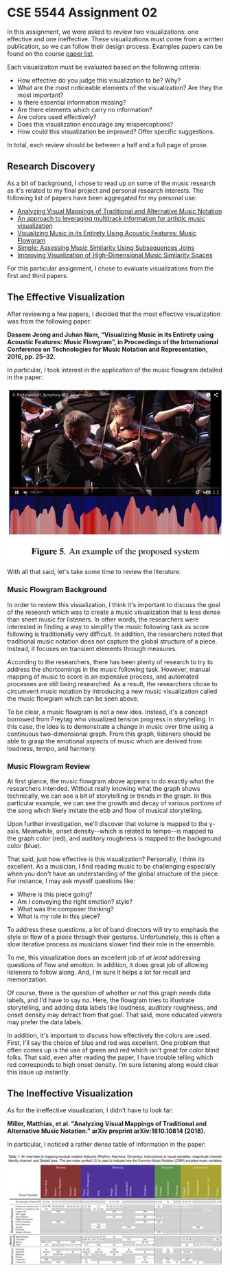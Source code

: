 # CSE 5544 Assignment 02

In this assignment, we were asked to review two visualizations: one effective
and one ineffective. These visualizations must come from a written publication,
so we can follow their design process. Examples papers can be found on the
course [paper list][1].

Each visualization must be evaluated based on the following criteria:

- How effective do you judge this visualization to be? Why?
- What are the most noticeable elements of the visualization? Are they the most important?
- Is there essential information missing?
- Are there elements which carry no information?
- Are colors used effectively?
- Does this visualization encourage any misperceptions?
- How could this visualization be improved? Offer specific suggestions.

In total, each review should be between a half and a full page of prose.

## Research Discovery

As a bit of background, I chose to read up on some of the music research as
it's related to my final project and personal research interests. The following
list of papers have been aggregated for my personal use:

- [Analyzing Visual Mappings of Traditional and Alternative Music Notation][2]
- [An approach to leveraging multitrack information for artistic music visualization][3]
- [Visualizing Music in its Entirety Using Acoustic Features: Music Flowgram][4]
- [Simple: Assessing Music Similarity Using Subsequences Joins][5]
- [Improving Visualization of High-Dimensional Music Similarity Spaces][6]

For this particular assignment, I chose to evaluate visualizations from the first
and third papers.

## The Effective Visualization

After reviewing a few papers, I decided that the most effective visualization was from
the following paper:

**Dasaem Jeong and Juhan Nam, “Visualizing Music in its Entirety using Acoustic Features: 
Music Flowgram”, in Proceedings of the International Conference on Technologies for Music 
Notation and Representation, 2016, pp. 25–32.**

In particular, I took interest in the application of the music flowgram detailed
in the paper:

![Music Flowgram][7]

With all that said, let's take some time to review the literature.

### Music Flowgram Background

In order to review this visualization, I think it's important to discuss the goal of
the research which was to create a music visualization that is less dense than sheet
music for listeners. In other words, the researchers were interested in finding a way
to simplify the music following task as score following is traditionally very difficult.
In addition, the researchers noted that traditional music notation does not capture
the global structure of a piece. Instead, it focuses on transient elements through
measures.

According to the researchers, there has been plenty of research to try to address 
the shortcomings in the music following task. However, manual mapping of music
to score is an expensive process, and automated processes are still being researched.
As a result, the researchers chose to circumvent music notation by introducing a
new music visualization called the music flowgram which can be seen above.

To be clear, a music flowgram is not a new idea. Instead, it's a concept borrowed
from Freytag who visualized tension progress in storytelling. In this case, the idea 
is to demonstrate a change in music over time using a continuous two-dimensional graph.
From this graph, listeners should be able to grasp the emotional aspects of music which
are derived from loudness, tempo, and harmony.

### Music Flowgram Review

At first glance, the music flowgram above appears to do exactly what the researchers intended.
Without really knowing what the graph shows technically, we can see a bit of storytelling
or trends in the graph. In this particular example, we can see the growth and decay of
various portions of the song which likely imitate the ebb and flow of musical storytelling.

Upon further investigation, we'll discover that volume is mapped to the y-axis. 
Meanwhile, onset density--which is related to tempo--is mapped to the graph color (red), 
and auditory roughness is mapped to the background color (blue).

That said, just how effective is this visualization? Personally, I think its excellent.
As a musician, I find reading music to be challenging especially when you don't have an
understanding of the global structure of the piece. For instance, I may ask myself questions
like:

- Where is this piece going?
- Am I conveying the right emotion? style?
- What was the composer thinking?
- What is my role in this piece?

To address these questions, a lot of band directors will try to emphasis the style
or flow of a piece through their gestures. Unfortunately, this is often a slow
iterative process as musicians slower find their role in the ensemble.

To me, this visualization does an excellent job of *at least* addressing questions of
flow and emotion. In addition, it does great job of allowing listeners to follow along.
And, I'm sure it helps a lot for recall and memorization.

Of course, there is the question of whether or not this graph needs data labels, and
I'd have to say no. Here, the flowgram tries to illustrate storytelling, and adding
data labels like loudness, auditory roughness, and onset density may detract from
that goal. That said, more educated viewers may prefer the data labels.

In addition, it's important to discuss how effectively the colors are used. First,
I'll say the choice of blue and red was excellent. One problem that often comes
up is the use of green and red which isn't great for color blind folks. That said, 
even after reading the paper, I have trouble telling which red corresponds
to high onset density. I'm sure listening along would clear this issue up instantly.

## The Ineffective Visualization

As for the ineffective visualization, I didn't have to look far:

**Miller, Matthias, et al. "Analyzing Visual Mappings of Traditional and Alternative 
Music Notation." arXiv preprint arXiv:1810.10814 (2018).**

In particular, I noticed a rather dense table of information in the paper:

![Overview Mapping][8]

[1]: https://sites.google.com/site/datavisualizationspring2019/paperreadings/critique
[2]: https://arxiv.org/pdf/1810.10814.pdf
[3]: https://qmro.qmul.ac.uk/xmlui/handle/123456789/15516
[4]: http://tenor-conference.org/proceedings/2016/04_Jeong_tenor2016.pdf
[5]: https://wp.nyu.edu/ismir2016/wp-content/uploads/sites/2294/2016/07/099_Paper.pdf
[6]: https://pdfs.semanticscholar.org/6861/648ea009eec227b2d53c0da03ad8e3e9c183.pdf
[7]: music-flowgram.JPG
[8]: overview-mapping.JPG
